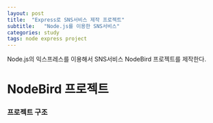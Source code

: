 ```yaml
---
layout: post
title:  "Express로 SNS서비스 제작 프로젝트"
subtitle:   "Node.js를 이용한 SNS서비스"
categories: study
tags: node express project
---
```


Node.js의 익스프레스를 이용해서 SNS서비스 NodeBird 프로젝트를 제작한다.

# NodeBird 프로젝트

### 프로젝트 구조

